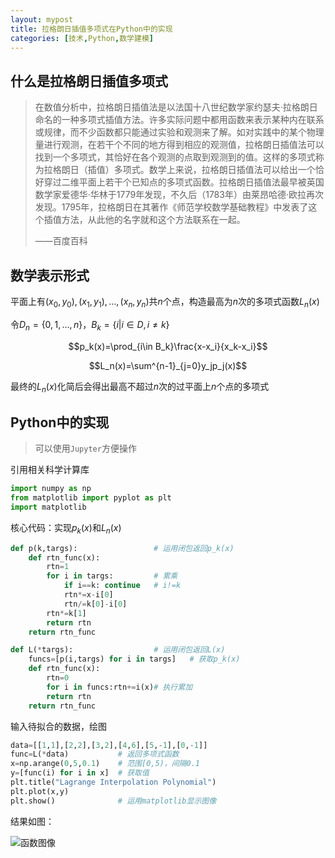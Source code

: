 ```yaml
---
layout: mypost
title: 拉格朗日插值多项式在Python中的实现
categories: [技术,Python,数学建模]
---
```


## 什么是拉格朗日插值多项式

> 在数值分析中，拉格朗日插值法是以法国十八世纪数学家约瑟夫·拉格朗日命名的一种多项式插值方法。许多实际问题中都用函数来表示某种内在联系或规律，而不少函数都只能通过实验和观测来了解。如对实践中的某个物理量进行观测，在若干个不同的地方得到相应的观测值，拉格朗日插值法可以找到一个多项式，其恰好在各个观测的点取到观测到的值。这样的多项式称为拉格朗日（插值）多项式。数学上来说，拉格朗日插值法可以给出一个恰好穿过二维平面上若干个已知点的多项式函数。拉格朗日插值法最早被英国数学家爱德华·华林于1779年发现，不久后（1783年）由莱昂哈德·欧拉再次发现。1795年，拉格朗日在其著作《师范学校数学基础教程》中发表了这个插值方法，从此他的名字就和这个方法联系在一起。
> 
> ——百度百科

## 数学表示形式

平面上有$(x_0,y_0),(x_1,y_1),\dots,(x_n,y_n)$共$n$个点，构造最高为$n$次的多项式函数$L_n(x)$

令$D_n=\{0,1,\dots,n\}，B_k=\{i|i\in D,i\neq k\}$

$$p_k(x)=\prod_{i\in B_k}\frac{x-x_i}{x_k-x_i}$$

$$L_n(x)=\sum^{n-1}_{j=0}y_jp_j(x)$$

最终的$L_n(x)$化简后会得出最高不超过$n$次的过平面上$n$个点的多项式

## Python中的实现

> 可以使用`Jupyter`方便操作

引用相关科学计算库

```python
import numpy as np
from matplotlib import pyplot as plt
import matplotlib
```
核心代码：实现$p_k(x)$和$L_n(x)$

```python
def p(k,targs):                 # 运用闭包返回p_k(x)
    def rtn_func(x):
        rtn=1
        for i in targs:         # 累乘
            if i==k: continue   # i!=k
            rtn*=x-i[0]
            rtn/=k[0]-i[0]
        rtn*=k[1]
        return rtn
    return rtn_func

def L(*targs):                  # 运用闭包返回L(x)
    funcs=[p(i,targs) for i in targs]   # 获取p_k(x)
    def rtn_func(x):
        rtn=0
        for i in funcs:rtn+=i(x)# 执行累加
        return rtn
    return rtn_func
```

输入待拟合的数据，绘图

```python
data=[[1,1],[2,2],[3,2],[4,6],[5,-1],[0,-1]]
func=L(*data)           # 返回多项式函数
x=np.arange(0,5,0.1)    # 范围[0,5)，间隔0.1
y=[func(i) for i in x]  # 获取值
plt.title("Lagrange Interpolation Polynomial")
plt.plot(x,y)
plt.show()              # 运用matplotlib显示图像
```

结果如图：

![函数图像](plot_image.png)